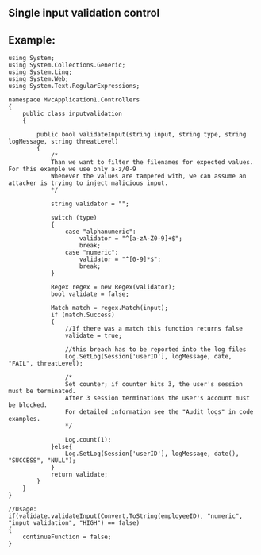 Single input validation control
-------

## Example:
	

	using System;
	using System.Collections.Generic;
	using System.Linq;
	using System.Web;
	using System.Text.RegularExpressions;

	namespace MvcApplication1.Controllers
	{
		public class inputvalidation
		{

			public bool validateInput(string input, string type, string logMessage, string threatLevel)
			{
				/*
				Than we want to filter the filenames for expected values. For this example we use only a-z/0-9
				Whenever the values are tampered with, we can assume an attacker is trying to inject malicious input.           
				*/

				string validator = "";
		   
				switch (type)
				{
					case "alphanumeric":
						validator = "^[a-zA-Z0-9]+$";                  
						break;
					case "numeric":
						validator = "^[0-9]*$";
						break;
				}
			
				Regex regex = new Regex(validator);
				bool validate = false;

				Match match = regex.Match(input);
				if (match.Success)
				{
					//If there was a match this function returns false
					validate = true;

					//this breach has to be reported into the log files
					Log.SetLog(Session['userID'], logMessage, date, "FAIL", threatLevel);

					/*
					Set counter; if counter hits 3, the user's session must be terminated.
					After 3 session terminations the user's account must be blocked.
					For detailed information see the "Audit logs" in code examples.
					*/

					Log.count(1);
				}else{
					Log.SetLog(Session['userID'], logMessage, date(), "SUCCESS", "NULL");
				}
				return validate;
			}
		}
	}

	//Usage:
	if(validate.validateInput(Convert.ToString(employeeID), "numeric", "input validation", "HIGH") == false) 
	{ 
		continueFunction = false; 
	}
	